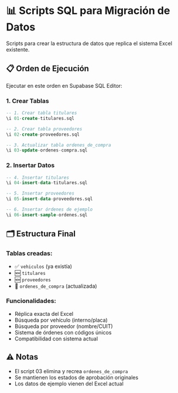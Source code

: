 # 📊 Scripts SQL para Migración de Datos

Scripts para crear la estructura de datos que replica el sistema Excel existente.

## 📋 Orden de Ejecución

Ejecutar en este orden en Supabase SQL Editor:

### 1. Crear Tablas
```sql
-- 1. Crear tabla titulares
\i 01-create-titulares.sql

-- 2. Crear tabla proveedores  
\i 02-create-proveedores.sql

-- 3. Actualizar tabla ordenes_de_compra
\i 03-update-ordenes-compra.sql
```

### 2. Insertar Datos
```sql
-- 4. Insertar titulares
\i 04-insert-data-titulares.sql

-- 5. Insertar proveedores
\i 05-insert-data-proveedores.sql

-- 6. Insertar órdenes de ejemplo
\i 06-insert-sample-ordenes.sql
```

## 🗂️ Estructura Final

### Tablas creadas:
- ✅ `vehiculos` (ya existía)
- 🆕 `titulares` 
- 🆕 `proveedores`
- 🔄 `ordenes_de_compra` (actualizada)

### Funcionalidades:
- Réplica exacta del Excel
- Búsqueda por vehículo (interno/placa)
- Búsqueda por proveedor (nombre/CUIT)
- Sistema de órdenes con códigos únicos
- Compatibilidad con sistema actual

## ⚠️ Notas

- El script 03 elimina y recrea `ordenes_de_compra`
- Se mantienen los estados de aprobación originales
- Los datos de ejemplo vienen del Excel actual